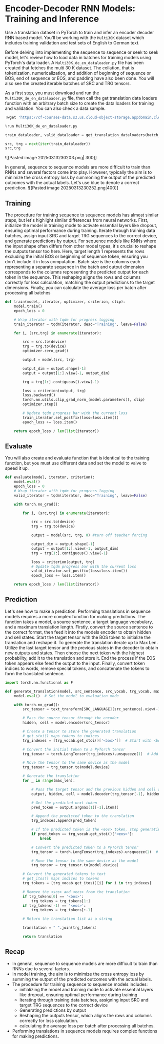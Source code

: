# Encoder-Decoder RNN Models: Training and Inference

Use a translation dataset in PyTorch to train and infer an encoder decoder RNN based model.
You'll be working with the `Multi30K` dataset which includes training validation and test sets of English to German text.

Before delving into implementing the sequence to sequence or seek to seek model, let's review how to load data in batches for training models using PyTorch's data loader.
A `Multi30K_de_en_dataloader.py` file has been created that fetches the multi 30 K dataset.
The collation, that is tokenization, numericalization, and addition of beginning of sequence or BOS, end of sequence or EOS, and padding have also been done.
You will also see the created iterable batches of SRC and TRG tensors.

As a first step, you must download and run the `Multi30K_de_en_dataloader.py` file, then call the get translation data loaders function with an arbitrary batch size to create the data loaders for training and validation.
You can also check a data sample.
```python
!wget 'https://cf-courses-data.s3.us.cloud-object-storage.appdomain.cloud/IBMSkillsNetwork-AI0205EN-SkillsNetwork/Multi30K_de_en_dataloader.py'

%run Multi30K_de_en_dataloader.py

train_dataloader, valid_dataloader = get_translation_dataloaders(batch_size = 4))

src, trg = next(iter(train_dataloader))
src,trg
```
![[Pasted image 20250313230203.png| 300]]

In general, sequence to sequence models are more difficult to train than RNNs and several factors come into play.
However, typically the aim is to minimize the cross entropy loss by summoning the output of the predicted outcomes with the actual labels.
Let's use blue to denote a correct prediction.
![[Pasted image 20250313230252.png|400]]
## Training
The procedure for training sequence to sequence models has almost similar steps, but let's highlight similar differences from neural networks.
First, initialize the model in training mode to activate essential layers like dropout, ensuring optimal performance during training.
Iterate through training data batches, assign input SRC and target TRG sequences to the correct device, and generate predictions by output.
For sequence models like RNNs where the input shape often differs from other model types, it's crucial to reshape the outputs tensor too here.
Here, target length 1 represents the rows excluding the initial BOS or beginning of sequence token, ensuring you don't include it in loss computation.
Batch size is the columns each representing a separate sequence in the batch and output dimension corresponds to the columns representing the predicted output for each token in the sequence.
This reshaping aligns the rows and columns correctly for loss calculation, matching the output predictions to the target dimensions.
Finally, you can calculate the average loss per batch after processing all batches
```python
def train(model, iterator, optimizer, criterion, clip):
    model.train()
    epoch_loss = 0

    # Wrap iterator with tqdm for progress logging
    train_iterator = tqdm(iterator, desc="Training", leave=False)

    for i, (src,trg) in enumerate(iterator):

        src = src.to(device)
        trg = trg.to(device)
        optimizer.zero_grad()

        output = model(src, trg)

        output_dim = output.shape[-1]
        output = output[1:].view(-1, output_dim)

        trg = trg[1:].contiguous().view(-1)

        loss = criterion(output, trg)
        loss.backward()
        torch.nn.utils.clip_grad_norm_(model.parameters(), clip)
        optimizer.step()

        # Update tqdm progress bar with the current loss
        train_iterator.set_postfix(loss=loss.item())
        epoch_loss += loss.item()

    return epoch_loss / len(list(iterator))
```

## Evaluate
You will also create and evaluate function that is identical to the training function, but you must use different data and set the model to valve to speed it up.
```python
def evaluate(model, iterator, criterion):
    model.eval()
    epoch_loss = 0
    # Wrap iterator with tqdm for progress logging
    valid_iterator = tqdm(iterator, desc="Training", leave=False)

    with torch.no_grad():

        for i, (src,trg) in enumerate(iterator):

            src = src.to(device)
            trg = trg.to(device)

            output = model(src, trg, 0) #turn off teacher forcing

            output_dim = output.shape[-1]
            output = output[1:].view(-1, output_dim)
            trg = trg[1:].contiguous().view(-1)

            loss = criterion(output, trg)
            # Update tqdm progress bar with the current loss
            valid_iterator.set_postfix(loss=loss.item())
            epoch_loss += loss.item()

    return epoch_loss / len(list(iterator))
```

## Prediction
Let's see how to make a prediction.
Performing translations in sequence models requires a more complex function for making predictions.
The function takes a model, a source sentence, a target language vocabulary, and a maximum translation length.
Firstly, convert the source sentence to the correct format, then feed it into the models encoder to obtain hidden and sell states.
Start the target tensor with the BOS token to initialize the translation and reshape it.
To generate the translation iterate up to Max Len.
Utilize the last target tensor and the previous states in the decoder to obtain new outputs and states.
Then choose the next token with the highest probability, add it to the translation and store it.
End the process if the EOS token appears else feed the output to the input.
Finally, convert token indices to words, remove special tokens, and concatenate the tokens to form the translated sentence.
```python
import torch.nn.functional as F

def generate_translation(model, src_sentence, src_vocab, trg_vocab, max_len=50):
    model.eval()  # Set the model to evaluation mode

    with torch.no_grad():
        src_tensor = text_transform[SRC_LANGUAGE](src_sentence).view(-1, 1).to(device)

        # Pass the source tensor through the encoder
        hidden, cell = model.encoder(src_tensor)

        # Create a tensor to store the generated translation
        # get_stoi() maps tokens to indices
        trg_indexes = [trg_vocab.get_stoi()['<bos>']]  # Start with <bos> token

        # Convert the initial token to a PyTorch tensor
        trg_tensor = torch.LongTensor(trg_indexes).unsqueeze(1)  # Add batch dimension

        # Move the tensor to the same device as the model
        trg_tensor = trg_tensor.to(model.device)

		# Generate the translation
        for _ in range(max_len):

            # Pass the target tensor and the previous hidden and cell states through the decoder
            output, hidden, cell = model.decoder(trg_tensor[-1], hidden, cell)

            # Get the predicted next token
            pred_token = output.argmax(1)[-1].item()

            # Append the predicted token to the translation
            trg_indexes.append(pred_token)

            # If the predicted token is the <eos> token, stop generating
            if pred_token == trg_vocab.get_stoi()['<eos>']:
                break

            # Convert the predicted token to a PyTorch tensor
            trg_tensor = torch.LongTensor(trg_indexes).unsqueeze(1)  # Add batch dimension

            # Move the tensor to the same device as the model
            trg_tensor = trg_tensor.to(model.device)

        # Convert the generated tokens to text
        # get_itos() maps indices to tokens
        trg_tokens = [trg_vocab.get_itos()[i] for i in trg_indexes]

        # Remove the <sos> and <eos> from the translation
        if trg_tokens[0] == '<bos>':
            trg_tokens = trg_tokens[1:]
        if trg_tokens[-1] == '<eos>':
            trg_tokens = trg_tokens[:-1]

        # Return the translation list as a string

        translation = " ".join(trg_tokens)

        return translation
```

## Recap
- In general, sequence to sequence models are more difficult to train than RNNs due to several factors.
- In model training, the aim is to minimize the cross entropy loss by summing the output of the predicted outcomes with the actual labels.
- The procedure for training sequence to sequence models includes:
	- initializing the model and training mode to activate essential layers like dropout, ensuring optimal performance during training
	- Iterating through training data batches, assigning input SRC and target TRG sequences to the correct device
	- Generating predictions by output
	- Reshaping the outputs tensor, which aligns the rows and columns correctly for loss calculation.
	- calculating the average loss per batch after processing all batches.
- Performing translations in sequence models requires complex functions for making predictions.